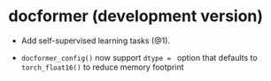 # docformer (development version)

* Add self-supervised learning tasks (@1).

* `docformer_config()` now support `dtype = ` option that defaults to `torch_float16()` to reduce memory footprint


